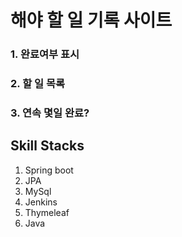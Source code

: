 # 해야 할 일 기록 사이트
### 1. 완료여부 표시
### 2. 할 일 목록
### 3. 연속 몇일 완료?


## Skill Stacks
1. Spring boot
2. JPA
3. MySql
4. Jenkins
5. Thymeleaf
6. Java
